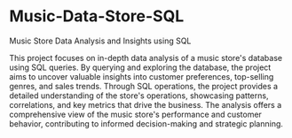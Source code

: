# Music-Data-Store-SQL


Music Store Data Analysis and Insights using SQL

This project focuses on in-depth data analysis of a music store's database using SQL queries. By querying and exploring the database, the project aims to uncover valuable insights into customer preferences, top-selling genres, and sales trends. Through SQL operations, the project provides a detailed understanding of the store's operations, showcasing patterns, correlations, and key metrics that drive the business. The analysis offers a comprehensive view of the music store's performance and customer behavior, contributing to informed decision-making and strategic planning.
